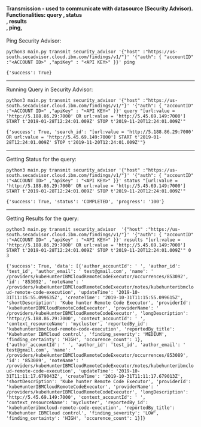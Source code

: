 #### Transmission - used to communicate with datasource (Security Advisor). Functionalities: query <query string>, status <search id>, results <search id> <offset> <length>, ping,

Ping Security Advisor:

```
python3 main.py transmit security_advisor '{"host" :"https://us-south.secadvisor.cloud.ibm.com/findings/v1/"}' '{"auth": { "accountID" :"<ACCOUNT ID>" ,"apiKey" : "<API KEY>" }}' ping
```

`{'success': True}`

---

Running Query in Security Advisor:

```
python3 main.py transmit security_advisor '{"host" :"https://us-south.secadvisor.cloud.ibm.com/findings/v1/"}' '{"auth": { "accountID" :"<ACCOUNT ID>" ,"apiKey" : "<API KEY>" }}' query "[url:value = 'http://5.188.86.29:7000' OR url:value = 'http://5.45.69.149:7000'] START t'2019-01-28T12:24:01.009Z' STOP t'2019-11-20T12:24:01.009Z'"
```

`{'success': True, 'search_id': "[url:value = 'http://5.188.86.29:7000' OR url:value = 'http://5.45.69.149:7000'] START t'2019-01-28T12:24:01.009Z' STOP t'2019-11-20T12:24:01.009Z'"}`

---

Getting Status for the query:

```
python3 main.py transmit security_advisor '{"host" :"https://us-south.secadvisor.cloud.ibm.com/findings/v1/"}' '{"auth": { "accountID" :"<ACCOUNT ID>" ,"apiKey" : "<API KEY>" }}' status "[url:value = 'http://5.188.86.29:7000' OR url:value = 'http://5.45.69.149:7000'] START t'2019-01-28T12:24:01.009Z' STOP t'2019-11-20T12:24:01.009Z'"
```

`{'success': True, 'status': 'COMPLETED', 'progress': '100'}`

---

Getting Results for the query:

```
python3 main.py transmit security_advisor  '{"host" :"https://us-south.secadvisor.cloud.ibm.com/findings/v1/"}' '{"auth": { "accountID" :"<ACCOUNT ID>" ,"apiKey" : "<API KEY>" }}' results "[url:value = 'http://5.188.86.29:7000' OR url:value = 'http://5.45.69.149:7000'] START t'2019-01-28T12:24:01.009Z' STOP t'2019-11-20T12:24:01.009Z'" 0 3
```

`{'success': True, 'data': [{'author_accountId': ' ', 'author_id': 'test_id', 'author_email': ' test@gmail.com', 'name': ' /providers/kubeHunterIBMCloudRemoteCodeExecutor/occurrences/853092', 'id': '853092', 'noteName': ' /providers/kubeHunterIBMCloudRemoteCodeExecutor/notes/kubehunteribmcloud-remote-code-execution', 'updateTime': '2019-10-31T11:15:55.099635Z', 'createTime': '2019-10-31T11:15:55.099615Z', 'shortDescription': 'Kube hunter Remote Code Executor', 'providerId': 'kubeHunterIBMCloudRemoteCodeExecutor', 'providerName': ' /providers/kubeHunterIBMCloudRemoteCodeExecutor', 'longDescription': 'http://5.188.86.29:7000', 'context_accountId': ' ', 'context_resourceName': 'mycluster', 'reportedBy_id': 'kubehunteribmcloud-remote-code-execution', 'reportedBy_title': 'Kubehunter IBMCloud control', 'finding_severity': 'MEDIUM', 'finding_certainty': 'HIGH', 'occurence_count': 1}, {'author_accountId': ' ', 'author_id': 'test_id', 'author_email': ' test@gmail.com', 'name': ' /providers/kubeHunterIBMCloudRemoteCodeExecutor/occurrences/853089', 'id': '853089', 'noteName': ' /providers/kubeHunterIBMCloudRemoteCodeExecutor/notes/kubehunteribmcloud-remote-code-execution', 'updateTime': '2019-10-31T11:11:17.679043Z', 'createTime': '2019-10-31T11:11:17.679013Z', 'shortDescription': 'Kube hunter Remote Code Executor', 'providerId': 'kubeHunterIBMCloudRemoteCodeExecutor', 'providerName': ' /providers/kubeHunterIBMCloudRemoteCodeExecutor', 'longDescription': 'http://5.45.69.149:7000', 'context_accountId': ' ', 'context_resourceName': 'mycluster', 'reportedBy_id': 'kubehunteribmcloud-remote-code-execution', 'reportedBy_title': 'Kubehunter IBMCloud control', 'finding_severity': 'LOW', 'finding_certainty': 'HIGH', 'occurence_count': 1}]}`
